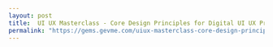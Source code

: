 ```yaml
---
layout: post
title:  UI UX Masterclass - Core Design Principles for Digital UI UX Projects
permalink: "https://gems.gevme.com/uiux-masterclass-core-design-principles-for-digital-uiux-projects-190719"
---
```

